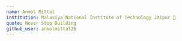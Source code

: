 ```yaml
---
name: Anmol Mittal
institution: Malaviya National Institute of Technology Jaipur 🚩
quote: Never Stop Building
github_user: anmolmittal26
---
```

